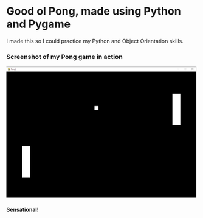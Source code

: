 # Good ol Pong, made using Python and Pygame
I made this so I could practice my Python and Object Orientation skills.

### Screenshot of my Pong game in action
<p align="let">
  <img src="images/pong_ss.png" width="500" title="hover text">
</p>

#### Sensational!
